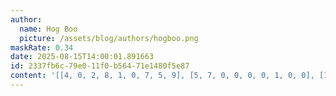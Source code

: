```yaml
---
author:
  name: Hog Boo
  picture: /assets/blog/authors/hogboo.png
maskRate: 0.34
date: 2025-08-15T14:00:01.891663
id: 2337fb6c-79e0-11f0-b564-71e1480f5e87
content: '[[4, 0, 2, 8, 1, 0, 7, 5, 9], [5, 7, 0, 0, 0, 0, 1, 0, 0], [1, 9, 0, 5, 0, 7, 0, 0, 8], [2, 6, 4, 0, 5, 0, 0, 9, 7], [3, 0, 5, 7, 0, 0, 0, 6, 0], [7, 8, 9, 6, 0, 4, 5, 1, 2], [8, 5, 0, 2, 6, 9, 4, 7, 3], [9, 2, 3, 0, 0, 1, 6, 8, 0], [0, 4, 7, 3, 8, 5, 9, 0, 1]]'
---
```

